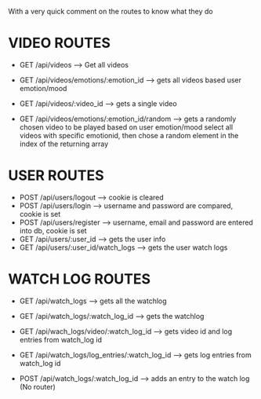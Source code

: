 With a very quick comment on the routes to know what they do

# VIDEO ROUTES

- GET /api/videos --> Get all videos
- GET /api/videos/emotions/:emotion_id --> gets all videos based user emotion/mood
- GET /api/videos/:video_id --> gets a single video

- GET /api/videos/emotions/:emotion_id/random --> gets a randomly chosen video to be played based on user emotion/mood
  select all videos with specific emotionid, then chose a random element in the index of the returning array

# USER ROUTES

- POST /api/users/logout --> cookie is cleared
- POST /api/users/login --> username and password are compared, cookie is set
- POST /api/users/register --> username, email and password are entered into db, cookie is set
- GET /api/users/:user_id --> gets the user info
- GET /api/users/:user_id/watch_logs --> gets the user watch logs

# WATCH LOG ROUTES

- GET /api/watch_logs --> gets all the watchlog
- GET /api/watch_logs/:watch_log_id --> gets the watchlog
- GET /api/wach_logs/video/:watch_log_id -->
  gets video id and log entries from watch_log id
- GET /api/watch_logs/log_entries/:watch_log_id -->
  gets log entries from watch_log id

- POST /api/watch_logs/:watch_log_id --> adds an entry to the watch log
  (No router)
